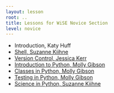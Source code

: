 ```yaml
---
layout: lesson
root: ..
title: Lessons for WiSE Novice Section
level: novice
---
```


<div class="toc" markdown="1">

- Introduction, Katy Huff
- [Shell, Suzanne Kiihne](shell/shell.html)
- [Version Control, Jessica Kerr](git/git.html)
- [Introduction to Python, Molly Gibson](py-intro/py-intro.html)
- [Classes in Python, Molly Gibson](py-classes/py-classes.html)
- [Testing in Python, Molly Gibson](py-testing/py-testing.html)
- [Science in Python, Suzanne Kiihne](py-scipy/py-scipy.html)

</div>

